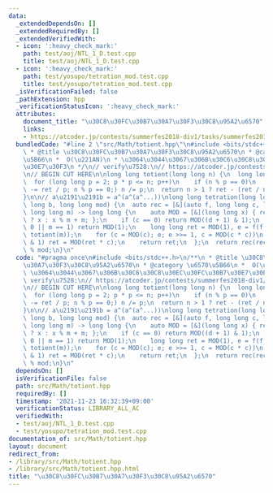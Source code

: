 ```yaml
---
data:
  _extendedDependsOn: []
  _extendedRequiredBy: []
  _extendedVerifiedWith:
  - icon: ':heavy_check_mark:'
    path: test/aoj/NTL_1_D.test.cpp
    title: test/aoj/NTL_1_D.test.cpp
  - icon: ':heavy_check_mark:'
    path: test/yosupo/tetration_mod.test.cpp
    title: test/yosupo/tetration_mod.test.cpp
  _isVerificationFailed: false
  _pathExtension: hpp
  _verificationStatusIcon: ':heavy_check_mark:'
  attributes:
    document_title: "\u30C8\u30FC\u30B7\u30A7\u30F3\u30C8\u95A2\u6570"
    links:
    - https://atcoder.jp/contests/summerfes2018-div1/tasks/summerfes2018_f
  bundledCode: "#line 2 \"src/Math/totient.hpp\"\n#include <bits/stdc++.h>\n/**\n\
    \ * @title \u30C8\u30FC\u30B7\u30A7\u30F3\u30C8\u95A2\u6570\n * @category \u6570\
    \u5B66\n *  O(\u221AN)\n * \u3064\u3044\u3067\u306B\u30C6\u30C8\u30EC\u30FC\u30B7\
    \u30E7\u30F3\n */\n// verify\u7528:\n// https://atcoder.jp/contests/summerfes2018-div1/tasks/summerfes2018_f\n\
    \n// BEGIN CUT HERE\n\nlong long totient(long long n) {\n  long long ret = n;\n\
    \  for (long long p = 2; p * p <= n; p++)\n    if (n % p == 0)\n      for (ret\
    \ -= ret / p; n % p == 0;) n /= p;\n  return n > 1 ? ret - (ret / n) : ret;\n\
    }\n\n// a\u2191\u2191b = a^(a^(a^...))\nlong long tetration(long long a, long\
    \ long b, long long mod) {\n  auto rec = [&](auto f, long long c, long long d,\
    \ long long m) -> long long {\n    auto MOD = [&](long long x) { return x < m\
    \ ? x : x % m + m; };\n    if (c == 0) return MOD((d + 1) & 1);\n    if (d ==\
    \ 0 || m == 1) return MOD(1);\n    long long ret = MOD(1), e = f(f, c, d - 1,\
    \ totient(m));\n    for (c = MOD(c); e; e >>= 1, c = MOD(c * c))\n      if (e\
    \ & 1) ret = MOD(ret * c);\n    return ret;\n  };\n  return rec(rec, a, b, mod)\
    \ % mod;\n}\n"
  code: "#pragma once\n#include <bits/stdc++.h>\n/**\n * @title \u30C8\u30FC\u30B7\
    \u30A7\u30F3\u30C8\u95A2\u6570\n * @category \u6570\u5B66\n *  O(\u221AN)\n *\
    \ \u3064\u3044\u3067\u306B\u30C6\u30C8\u30EC\u30FC\u30B7\u30E7\u30F3\n */\n//\
    \ verify\u7528:\n// https://atcoder.jp/contests/summerfes2018-div1/tasks/summerfes2018_f\n\
    \n// BEGIN CUT HERE\n\nlong long totient(long long n) {\n  long long ret = n;\n\
    \  for (long long p = 2; p * p <= n; p++)\n    if (n % p == 0)\n      for (ret\
    \ -= ret / p; n % p == 0;) n /= p;\n  return n > 1 ? ret - (ret / n) : ret;\n\
    }\n\n// a\u2191\u2191b = a^(a^(a^...))\nlong long tetration(long long a, long\
    \ long b, long long mod) {\n  auto rec = [&](auto f, long long c, long long d,\
    \ long long m) -> long long {\n    auto MOD = [&](long long x) { return x < m\
    \ ? x : x % m + m; };\n    if (c == 0) return MOD((d + 1) & 1);\n    if (d ==\
    \ 0 || m == 1) return MOD(1);\n    long long ret = MOD(1), e = f(f, c, d - 1,\
    \ totient(m));\n    for (c = MOD(c); e; e >>= 1, c = MOD(c * c))\n      if (e\
    \ & 1) ret = MOD(ret * c);\n    return ret;\n  };\n  return rec(rec, a, b, mod)\
    \ % mod;\n}\n"
  dependsOn: []
  isVerificationFile: false
  path: src/Math/totient.hpp
  requiredBy: []
  timestamp: '2021-11-23 16:32:39+09:00'
  verificationStatus: LIBRARY_ALL_AC
  verifiedWith:
  - test/aoj/NTL_1_D.test.cpp
  - test/yosupo/tetration_mod.test.cpp
documentation_of: src/Math/totient.hpp
layout: document
redirect_from:
- /library/src/Math/totient.hpp
- /library/src/Math/totient.hpp.html
title: "\u30C8\u30FC\u30B7\u30A7\u30F3\u30C8\u95A2\u6570"
---
```

